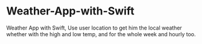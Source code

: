 # Weather-App-with-Swift
Weather App with Swift, Use user location to get him the local weather whether with the high and low temp, and for the whole week and hourly too.
